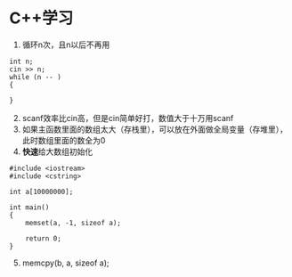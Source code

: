 # C++学习
1. 循环n次，且n以后不再用
```
int n;
cin >> n;
while (n -- )
{

}
```

2. scanf效率比cin高，但是cin简单好打，数值大于十万用scanf
3. 如果主函数里面的数组太大（存栈里），可以放在外面做全局变量（存堆里），此时数组里面的数全为0
4. **快速**给大数组初始化
```
#include <iostream>
#include <cstring>

int a[10000000];

int main()
{
    memset(a, -1, sizeof a);

    return 0;
}
```
5. memcpy(b, a, sizeof a);